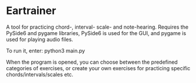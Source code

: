 # Eartrainer
A tool for practicing chord-, interval- scale- and note-hearing.
Requires the PySide6 and pygame libraries, PySide6 is used for the GUI, and pygame is used for playing audio files.

To run it, enter: 
python3 main.py

When the program is opened, you can choose between the predefined categories of exercises, or create your own exercises for practicing specific chords/intervals/scales etc.
